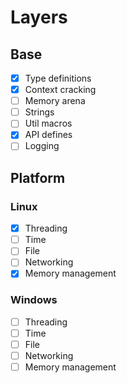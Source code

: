 # Layers
## Base
- [X] Type definitions
- [X] Context cracking
- [ ] Memory arena
- [ ] Strings
- [ ] Util macros
- [X] API defines
- [ ] Logging

## Platform
### Linux
- [X] Threading
- [ ] Time
- [ ] File
- [ ] Networking
- [X] Memory management
### Windows
- [ ] Threading
- [ ] Time
- [ ] File
- [ ] Networking
- [ ] Memory management
